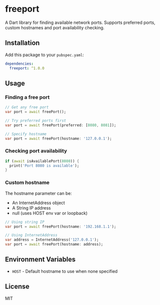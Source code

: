 # freeport

A Dart library for finding available network ports. Supports preferred ports, custom hostnames and port availability checking.

## Installation

Add this package to your `pubspec.yaml`:

```yaml
dependencies:
  freeport: ^1.0.0
```

## Usage

### Finding a free port

```dart
// Get any free port
var port = await freePort();

// Try preferred ports first
var port = await freePort(preferred: [8080, 8081]);

// Specify hostname
var port = await freePort(hostname: '127.0.0.1');
```

### Checking port availability

```dart
if (await isAvailablePort(8080)) {
  print('Port 8080 is available');
}
```

### Custom hostname

The hostname parameter can be:
- An InternetAddress object
- A String IP address
- null (uses HOST env var or loopback)

```dart
// Using string IP
var port = await freePort(hostname: '192.168.1.1');

// Using InternetAddress
var address = InternetAddress('127.0.0.1');
var port = await freePort(hostname: address);
```

## Environment Variables

- `HOST` - Default hostname to use when none specified

## License

MIT
